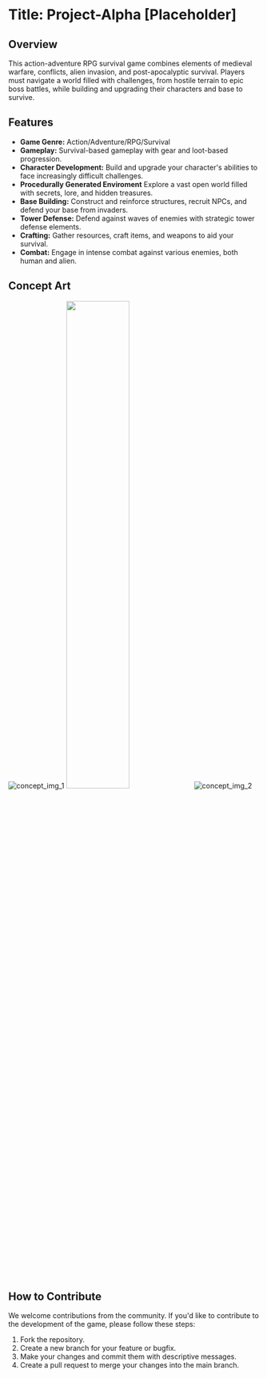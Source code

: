 # Title: Project-Alpha [Placeholder]

## Overview
This action-adventure RPG survival game combines elements of medieval warfare, conflicts, alien invasion, and post-apocalyptic survival. Players must navigate a world filled with challenges, from hostile terrain to epic boss battles, while building and upgrading their characters and base to survive.

## Features
- **Game Genre:** Action/Adventure/RPG/Survival
- **Gameplay:** Survival-based gameplay with gear and loot-based progression.
- **Character Development:** Build and upgrade your character's abilities to face increasingly difficult challenges.
- **Procedurally Generated Enviroment** Explore a vast open world filled with secrets, lore, and hidden treasures.
- **Base Building:** Construct and reinforce structures, recruit NPCs, and defend your base from invaders.
- **Tower Defense:** Defend against waves of enemies with strategic tower defense elements.
- **Crafting:** Gather resources, craft items, and weapons to aid your survival.
- **Combat:** Engage in intense combat against various enemies, both human and alien.


## Concept Art
![concept_img_1](https://github.com/seniorbush/Project-Alpha/assets/57599008/74f20be8-7733-4097-a62e-7c8060d60842)
<img src="[screenshots/screenshot1.png](https://your-image-url.type](https://github.com/seniorbush/Project-Alpha/assets/57599008/c4db1954-dd3c-4caf-a6ae-32463756f43f)" width="50%">
![concept_img_2](https://github.com/seniorbush/Project-Alpha/assets/57599008/44e875cc-df0f-4b6f-809c-4bf4a82f562b)
## How to Contribute

We welcome contributions from the community. If you'd like to contribute to the development of the game, please follow these steps:
1. Fork the repository.
2. Create a new branch for your feature or bugfix.
3. Make your changes and commit them with descriptive messages.
4. Create a pull request to merge your changes into the main branch.




